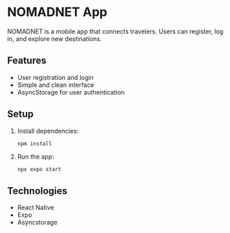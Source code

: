 # NOMADNET App

NOMADNET is a mobile app that connects travelers. Users can register, log in, and explore new destinations.

## Features

- User registration and login
- Simple and clean interface
- AsyncStorage for user authentication

## Setup

1. Install dependencies:

   ```bash
   npm install
   ```
2. Run the app:
   ```
   npx expo start
   ```
## Technologies
- React Native
- Expo
- Asyncstorage
